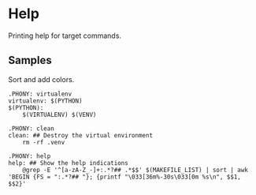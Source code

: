 # Help

Printing help for target commands.


## Samples

Sort and add colors.

```make
.PHONY: virtualenv
virtualenv: $(PYTHON)
$(PYTHON):
	$(VIRTUALENV) $(VENV)

.PHONY: clean
clean: ## Destroy the virtual environment
	rm -rf .venv

.PHONY: help
help: ## Show the help indications
	@grep -E '^[a-zA-Z_-]+:.*?## .*$$' $(MAKEFILE_LIST) | sort | awk 'BEGIN {FS = ":.*?## "}; {printf "\033[36m%-30s\033[0m %s\n", $$1, $$2}'
```
